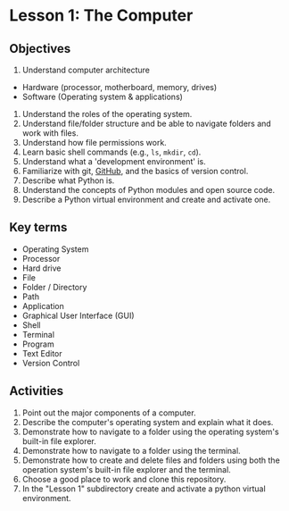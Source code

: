 # Lesson 1: The Computer

## Objectives

1. Understand computer architecture
  - Hardware (processor, motherboard, memory, drives)
  - Software (Operating system & applications)
1. Understand the roles of the operating system.
1. Understand file/folder structure and be able to navigate folders and work with files.
1. Understand how file permissions work.
1. Learn basic shell commands (e.g., `ls`, `mkdir`, `cd`).
1. Understand what a 'development environment' is.
1. Familiarize with git, [GitHub](https://github.com), and the basics of version control.
1. Describe what Python is.
1. Understand the concepts of Python modules and open source code.
1. Describe a Python virtual environment and create and activate one.

## Key terms

* Operating System
* Processor
* Hard drive
* File
* Folder / Directory
* Path
* Application
* Graphical User Interface (GUI)
* Shell
* Terminal
* Program
* Text Editor
* Version Control

## Activities

1. Point out the major components of a computer.
1. Describe the computer's operating system and explain what it does.
1. Demonstrate how to navigate to a folder using the operating system's built-in file explorer.
1. Demonstrate how to navigate to a folder using the terminal.
1. Demonstrate how to create and delete files and folders using both the operation system's built-in file explorer and the terminal.
1. Choose a good place to work and clone this repository.
1. In the "Lesson 1" subdirectory create and activate a python virtual environment.


